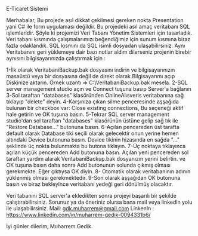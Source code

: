 E-Ticaret Sistemi

Merhabalar,
Bu projede asıl dikkat çekilmesi gereken nokta Presentation yani C# ile form uygulaması değildir. Bu projedeki asıl amaç veritabanı SQL işlemleridir.
Şöyle ki projemizi Veri Tabanı Yönetim Sistemleri için tasarladık. Veri tabanı kısmında çalışmalarımızı beğendiğimiz için sunum kısmına biraz fazla odaklandık.
SQL kısmını da SQL isimli dosyadan ulaşabilirsiniz. Aynı Veritabanını geri yüklemeye dair bazı notlar aldım dilerseniz projenin birebir aynısını bilgisayarınızda çalıştırmak için :

  1-İlk olarak VeritabaniBackup.bak dosyasını indirin ve bilgisayarınızın masaüstü veya bir dosyasına değil de direkt olarak Bilgisayarımı açıp Diskinize aktarın. Örnek uzantı =>  C:\VeritabaniBackup.bak  mesela.
  2-SQL server management studio açın ve Connect tuşuna basıp Server'a bağlanın
  3-Sol taraftan "databases" klasöründen OnlineAlısveris veritabanına sağ tıklayıp "delete" deyin.
  4-Karşınıza çıkan silme penceresinde aşşağıda bulunan bir checkbox var: Close existing connections, Bu seçeneği aktif hale getirin ve OK tuşuna basın.
  5-Tekrar SQL server management studio'dan sol taraftan "databases" klasörünün üstüne gelip sağ tık ile "Restore Database..." butonuna basın.
  6-Açılan pencereden üst tarafta default olarak Database tiki seçili olarak gelecektir onun yerine hemen altındaki Device butonuna basın. Device tikinin hizasında en sağda "..." şeklinde üç nokta bulunmakta bu butona tıklayın.
  7-Üç noktaya tıklayınca açılan küçük pencereden Add butonuna basın. Açılan yeni pencereden sol taraftan yardım alarak VeritabaniBackup.bak dosyanızın yerini belirtin. ve OK tuşuna basın daha sonra Add butonunun solunda çıkmış olması gerekmekte. Eğer çıktıysa OK diyin.
  8- Otomatik olarak veritabanının adının yüklenmiş olması gerekmektedir.
  9-Son olarak aşşağıdan OK butonuna basın ve biraz bekleyince veritabanı yedeği geri dönülmüş olacaktır.

Veri tabanını SQL server'a ekledikten sonra projeyi başarılı bir şekilde çalıştırabilirsiniz.
Sorunuz ya da öneriniz olursa bana mail veya linkedln yolu ile ulaşabilirsiniz.
Mail: gdk.muharrem@gmail.com
Linkenln : https://www.linkedin.com/in/muharrem-gedik-0094331b6/

İyi günler dilerim,
Muharrem Gedik.
